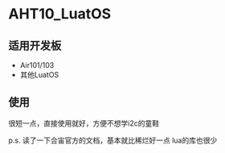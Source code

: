 # AHT10_LuatOS
## 适用开发板
- Air101/103
- 其他LuatOS

## 使用
很短一点，直接使用就好，方便不想学i2c的童鞋

p.s.
读了一下合宙官方的文档，基本就比稀烂好一点
lua的库也很少
